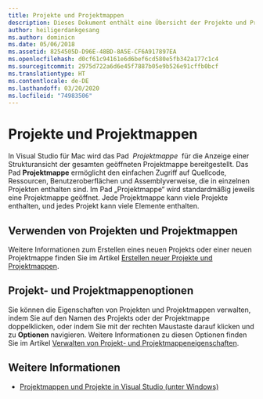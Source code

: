 ```yaml
---
title: Projekte und Projektmappen
description: Dieses Dokument enthält eine Übersicht der Projekte und Projektmappen in Visual Studio für Mac.
author: heiligerdankgesang
ms.author: dominicn
ms.date: 05/06/2018
ms.assetid: 8254505D-D96E-48BD-8A5E-CF6A917897EA
ms.openlocfilehash: d0cf61c94161e6d6bef6cd580e5fb342a177c1c4
ms.sourcegitcommit: 2975d722a6d6e45f7887b05e9b526e91cffb0bcf
ms.translationtype: HT
ms.contentlocale: de-DE
ms.lasthandoff: 03/20/2020
ms.locfileid: "74983506"
---
```

# <a name="projects-and-solutions"></a>Projekte und Projektmappen

In Visual Studio für Mac wird das Pad  _Projektmappe_  für die Anzeige einer Strukturansicht der gesamten geöffneten Projektmappe bereitgestellt. Das Pad **Projektmappe** ermöglicht den einfachen Zugriff auf Quellcode, Ressourcen, Benutzeroberflächen und Assemblyverweise, die in einzelnen Projekten enthalten sind. Im Pad „Projektmappe“ wird standardmäßig jeweils eine Projektmappe geöffnet. Jede Projektmappe kann viele Projekte enthalten, und jedes Projekt kann viele Elemente enthalten.

## <a name="using-projects-and-solutions"></a>Verwenden von Projekten und Projektmappen

Weitere Informationen zum Erstellen eines neuen Projekts oder einer neuen Projektmappe finden Sie im Artikel [Erstellen neuer Projekte und Projektmappen](create-new-projects.md).

## <a name="project-and-solution-options"></a>Projekt- und Projektmappenoptionen

Sie können die Eigenschaften von Projekten und Projektmappen verwalten, indem Sie auf den Namen des Projekts oder der Projektmappe doppelklicken, oder indem Sie mit der rechten Maustaste darauf klicken und zu **Optionen** navigieren. Weitere Informationen zu diesen Optionen finden Sie im Artikel [Verwalten von Projekt- und Projektmappeneigenschaften](managing-solutions-and-project-properties.md).

## <a name="see-also"></a>Weitere Informationen

- [Projektmappen und Projekte in Visual Studio (unter Windows)](/visualstudio/ide/solutions-and-projects-in-visual-studio)